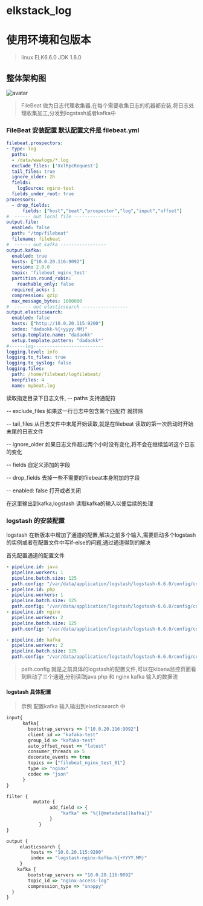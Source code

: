 # elkstack_log
# 使用环境和包版本
> linux      ELK6.6.0   JDK 1.8.0


## 整体架构图 
![avatar](https://upload-images.jianshu.io/upload_images/13279618-8eb518a8339eba4a.png?imageMogr2/auto-orient/strip%7CimageView2/2/w/1000/format/webp)

>  FileBeat 做为日志代理收集器,在每个需要收集日志的机器都安装,将日志处理收集加工,分发到logstash或者kafka中
### FileBeat 安装配置 默认配置文件是 filebeat.yml

``` yaml
filebeat.prospectors:
- type: log
  paths:
  - /data/wwwlogs/*.log
  exclude_files: ['XxlRpcRequest']
  tail_files: true
  ignore_older: 2h
  fields:
    logSource: nginx-test
  fields_under_root: true
processors:
  - drop_fields:
      fields: ["host","beat","prospector","log","input","offset"]
#  ------ out local file -----------------
output.file:
  enabled: false
  path: "/tmp/filebeat"
  filename: filebeat
#  ------ out kafka -----------------
output.kafka:
  enabled: true
  hosts: ["10.0.20.116:9092"]
  version: 2.0.0
  topic: 'filebeat_nginx_test'
  partition.round_robin:
    reachable_only: false
  required_acks: 1
  compression: gzip
  max_message_bytes: 1000000
#  ------ out elasticsearch -----------------
output.elasticsearch:
  enabled: false
  hosts: ["http://10.0.20.115:9200"]
  index: "dadaokk-%{+yyyy.MM}"
  setup.template.name: "dadaokk"
  setup.template.pattern: "dadaokk*"
#------log--------------------------
logging.level: info
logging.to_files: true
logging.to_syslog: false
logging.files:
  path: /home/filebeat/logfilebeat/
  keepfiles: 4
  name: mybeat.log
```
读取指定目录下日志文件,
-- paths 支持通配符  

-- exclude_files 如果这一行日志中包含某个匹配符 就排除  

-- tail_files  从日志文件中末尾开始读取,就是在filebeat 读取的第一次启动时开始末尾的日志文件   

-- ignore_older 如果日志文件超过两个小时没有变化,将不会在继续监听这个日志的变化  

-- fields 自定义添加的字段  

-- drop_fields 去掉一些不需要的filebeat本身附加的字段  

-- enabled: false   打开或者关闭

在这里输出到kafka,logstash 读取kafka的输入以便后续的处理

### logstash 的安装配置

logstash 在新版本中增加了通道的配置,解决之前多个输入,需要启动多个logstash的实例或者在配置文件中写if-else的问题,通过通道得到的解决

首先配置通道的配置文件
``` yaml
- pipeline.id: java
  pipeline.workers: 1
  pipeline.batch.size: 125
  path.config: "/var/data/application/logstash/logstash-6.6.0/config/conf/logstash_java.conf"
- pipeline.id: php
  pipeline.workers: 1
  pipeline.batch.size: 125
  path.config: "/var/data/application/logstash/logstash-6.6.0/config/conf/logstash_php.conf"
- pipeline.id: nginx
  pipeline.workers: 2
  pipeline.batch.size: 125
  path.config: "/var/data/application/logstash/logstash-6.6.0/config/conf/logstash_nginx.conf"

- pipeline.id: kafka
  pipeline.workers: 2
  pipeline.batch.size: 125
  path.config: "/var/data/application/logstash/logstash-6.6.0/config/conf/in-kafka-out-es.conf"
```
> path.config 就是之前具体的logstash的配置文件,可以在kibana监控页面看到启动了三个通道,分别读取java php 和 nginx kafka 输入的数据流
> 
####  logstash 具体配置

> 示例 配置kafka 输入输出到elasticsearch 中
``` js 
input{
      kafka{
        bootstrap_servers => ["10.0.20.116:9092"]
        client_id => "kafaka-test"
        group_id => "kafaka-test"
        auto_offset_reset => "latest"
        consumer_threads => 5
        decorate_events => true
        topics => ["filebeat_nginx_test_01"]
        type => "nginx"
        codec => "json"
      }
}

filter {
          mutate {
                add_field => {
                    "kafka" => "%{[@metadata][kafka]}"
                }
            }
}

output {
     elasticsearch {
         hosts => "10.0.20.115:9200"
         index => "logstash-nginx-kafka-%{+YYYY.MM}"
     }
    kafka {
        bootstrap_servers => "10.0.20.116:9092"
        topic_id => "nginx-access-log"
        compression_type => "snappy"
  }
}
```

